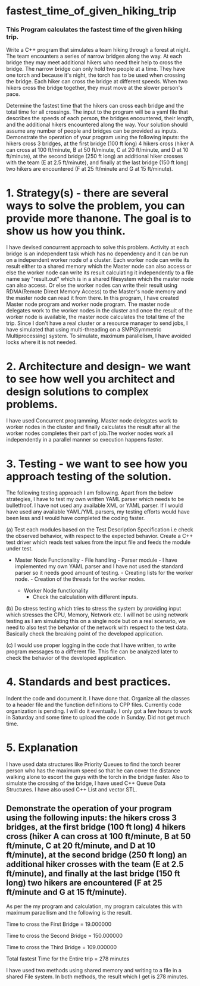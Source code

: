 # fastest_time_of_given_hiking_trip
### This Program calculates the fastest time of the given hiking trip.

Write a C++ program that simulates a team hiking through a forest at night. The team
encounters a series of narrow bridges along the way. At each bridge they may meet additional
hikers who need their help to cross the bridge.
The narrow bridge can only hold two people at a time. They have one torch and because it's
night, the torch has to be used when crossing the bridge. Each hiker can cross the bridge at
different speeds. When two hikers cross the bridge together, they must move at the slower
person's pace.

Determine the fastest time that the hikers can cross each bridge and the total time for all
crossings. The input to the program will be a yaml file that describes the speeds of each person,
the bridges encountered, their length, and the additional hikers encountered along the way.
Your solution should assume any number of people and bridges can be provided as inputs.
Demonstrate the operation of your program using the following inputs: the hikers cross 3
bridges, at the first bridge (100 ft long) 4 hikers cross (hiker A can cross at 100 ft/minute, B at 50
ft/minute, C at 20 ft/minute, and D at 10 ft/minute), at the second bridge (250 ft long) an
additional hiker crosses with the team (E at 2.5 ft/minute), and finally at the last bridge (150 ft
long) two hikers are encountered (F at 25 ft/minute and G at 15 ft/minute).


# 1. Strategy(s) - there are several ways to solve the problem, you can provide more thanone. The goal is to show us how you think.


I have devised concurrent approach to solve this problem. Activity at each bridge is an independent task which has no dependency and it can be run on a independent worker node of a cluster. Each worker node can write its result either to a shared memory which the Master node can also access or else the worker node can write its result calculating it independently to a file name say "result.out" which is in a shared filesystem which the master node can also access. Or else the worker nodes can write their result using RDMA(Remote Direct Memory Access) to the Master's node memory and the master node can read it from there. In this program, I have created Master node program and worker node program. The master node delegates work to the worker nodes in the cluster and once the result of the worker node is available, the master node calculates the total time of the trip. Since I don't have a real cluster or a resource manager to send jobs, I have simulated that using multi-threading on a SMP(Symmetric Multiprocessing) system. To simulate, maximum parallelism, I have avoided locks where it is not needed.



# 2. Architecture and design- we want to see how well you architect and design solutions to complex problems.

I have used Concurrent programming. Master node delegates work to worker nodes in the cluster and finally calculates the result after all the worker nodes completes their part of job.The worker nodes work all independently in a parallel manner
so execution happens faster.


# 3. Testing - we want to see how you approach testing of the solution.
The following testing approach I am following. Apart from the below strategies, I have to test my own written YAML parser which needs to be bulletfroof. I have not used any available XML or YAML parser. If I would have used any available YAML/YML parsers, my testing efforts would have been less and I would have completed the coding faster. 


(a) Test each modules based on the Test Description Specification i.e check the observed behavior, with respect to the expected behavior. Create a C++ test driver which reads test values from the input file and feeds the module under test.
   
   - Master Node Functionality
          - File handling
          - Parser module - I have implemented my own YAML parser and I have not used the standard parser so it needs
          good amount of testing.
          - Creating lists for the worker node.
          - Creation of the threads for the worker nodes.
   
   
     - Worker Node functionality
          - Check the calculation with different inputs.
   
   
   (b) Do stress testing which tries to stress the system by providing input which stresses the CPU, Memory, Network etc.
   I will not be using network testing as I am simulating this on a single node but on a real scenario, we need to also
   test the behavior of the network with respect to the test data. Basically check the breaking point of the developed
   application.
   
   
   (c) I would use proper logging in the code that I have written, to write program messages to a different file. This file
   can be analyzed later to check the behavior of the developed application.
   


# 4. Standards and best practices.

Indent the code and document it. I have done that. Organize all the classes to a header file and the function definitions to CPP files. Currently code organization is pending. I will do it eventually. I only got a few hours to work in Saturday and some time to upload the code in Sunday. Did not get much time.


# 5. Explanation

I have used data structures like Priority Queues to find the torch bearer person who has the maximum speed so that he 
can cover the distance walking alone to escort the guys with the torch in the bridge faster. Also to simulate the crossing of the bridge, I have used C++ Queue Data Structures. I have also used C++ List and vector STL.


## Demonstrate the operation of your program using the following inputs: the hikers cross 3 bridges, at the first bridge (100 ft long) 4 hikers cross (hiker A can cross at 100 ft/minute, B at 50 ft/minute, C at 20 ft/minute, and D at 10 ft/minute), at the second bridge (250 ft long) an additional hiker crosses with the team (E at 2.5 ft/minute), and finally at the last bridge (150 ft long) two hikers are encountered (F at 25 ft/minute and G at 15 ft/minute).

As per the my program and calculation, my program calculates this with maximum paraellism and the following is the result.

Time to cross the First Bridge = 19.000000 

Time to cross the Second Bridge = 150.000000 

Time to cross the Third Bridge = 109.000000 

Total fastest Time for the Entire trip =  278 minutes

I have used two methods using shared memory and writing to a file in a shared File system. In both methods, the result which I get is 278 minutes.
